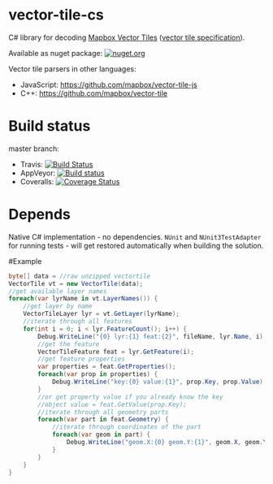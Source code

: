 # vector-tile-cs

C# library for decoding [Mapbox Vector Tiles](https://www.mapbox.com/vector-tiles/) ([vector tile specification](https://github.com/mapbox/vector-tile-spec)).

Available as nuget package: [![nuget.org](https://img.shields.io/nuget/v/Mapbox.VectorTile.svg)](https://www.nuget.org/packages/Mapbox.VectorTile)

Vector tile parsers in other languages:
* JavaScript: https://github.com/mapbox/vector-tile-js
* C++: https://github.com/mapbox/vector-tile

# Build status
master branch:
* Travis: [![Build Status](https://travis-ci.com/mapbox/vector-tile-cs.svg?token=hLpUd9oZwpjSs5JzfqFa&branch=master)](https://travis-ci.com/mapbox/vector-tile-cs)
* AppVeyor: [![Build status](https://ci.appveyor.com/api/projects/status/k8u69w8u13f7i0a7/branch/master?svg=true)](https://ci.appveyor.com/project/Mapbox/vector-tile-cs/branch/master)
* Coveralls: [![Coverage Status](https://coveralls.io/repos/github/mapbox/vector-tile-cs/badge.svg?branch=master&t=q2Lud9)](https://coveralls.io/github/mapbox/vector-tile-cs?branch=master)

# Depends

Native C# implementation - no dependencies.
`NUnit` and `NUnit3TestAdapter` for running tests - will get restored automatically when building the solution.

#Example

```c#
byte[] data = //raw unzipped vectortile
VectorTile vt = new VectorTile(data);
//get available layer names
foreach(var lyrName in vt.LayerNames()) {
    //get layer by name
    VectorTileLayer lyr = vt.GetLayer(lyrName);
    //iterate through all features
    for(int i = 0; i < lyr.FeatureCount(); i++) {
        Debug.WriteLine("{0} lyr:{1} feat:{2}", fileName, lyr.Name, i);
        //get the feature
        VectorTileFeature feat = lyr.GetFeature(i);
        //get feature properties
        var properties = feat.GetProperties();
        foreach(var prop in properties) {
            Debug.WriteLine("key:{0} value:{1}", prop.Key, prop.Value);
        }
        //or get property value if you already know the key
        //object value = feat.GetValue(prop.Key);
        //iterate through all geometry parts
        foreach(var part in feat.Geometry) {
            //iterate through coordinates of the part
            foreach(var geom in part) {
                Debug.WriteLine("geom.X:{0} geom.Y:{1}", geom.X, geom.Y);
            }
        }
    }
}

```
